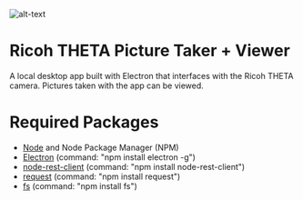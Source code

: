 ![alt-text](https://github.com/KaiyoteSoft/ElectronThetaTestApp/blob/master/assets/displayImage.PNG "Display Image")
# Ricoh THETA Picture Taker + Viewer
A local desktop app built with Electron that interfaces with the Ricoh THETA camera. Pictures taken with the app can be viewed. 

# Required Packages 
- [Node](https://nodejs.org/en/download/) and Node Package Manager (NPM)
- [Electron](https://nodeschool.io/#workshoppers) (command: "npm install electron -g") 
- [node-rest-client](https://www.npmjs.com/package/node-rest-client) (command: "npm install node-rest-client")
- [request](https://www.npmjs.com/package/request) (command: "npm install request")
- [fs](https://www.npmjs.com/package/fs) (command: "npm install fs")
